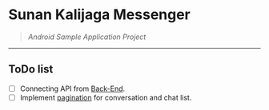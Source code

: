 # Sunan Kalijaga Messenger
> *Android Sample Application Project*

---

## ToDo list
- [ ] Connecting API from [Back-End](https://github.com/uin-suka-se/sukame-be-module).
- [ ] Implement [pagination](https://developer.android.com/topic/libraries/architecture/paging/v3-network-db) for conversation and chat list.